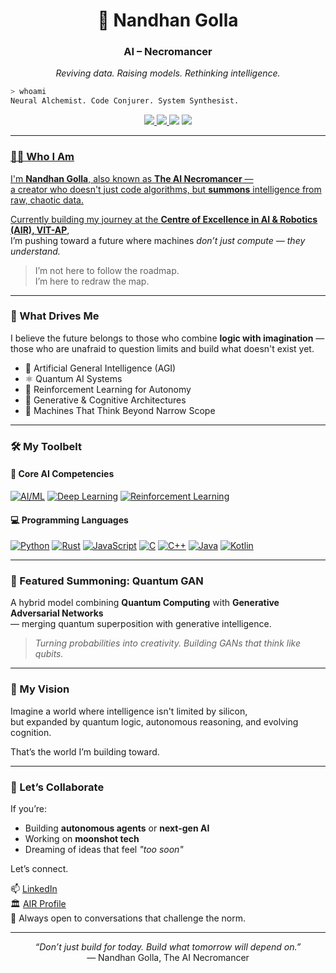 
<h1 align="center">🧠 Nandhan Golla</h1>
<h3 align="center"><strong>AI – Necromancer</strong></h3>

<p align="center">
  <em>Reviving data. Raising models. Rethinking intelligence.</em>
</p>

```bash
> whoami
Neural Alchemist. Code Conjurer. System Synthesist.
```

<p align="center">
  <a href="https://in.linkedin.com/in/nandhan-golla-74901a31b">
    <img src="https://img.shields.io/badge/LinkedIn-Connect-blue?logo=linkedin&logoColor=white" />
  </a>
  <a href="https://air.vitap.ac.in/members/nandhan.html">
    <img src="https://img.shields.io/badge/AIR%20VIT--AP-Member-darkblue?logo=academia&logoColor=white" />
  </a>
  <img src="https://img.shields.io/badge/Nickname-The%20AI%20Necromancer-purple?logo=ghost&logoColor=white" />
 <a href ="https://github.com/Nandhan-Golla/Quantum-GAN"/>
  <img src="https://img.shields.io/badge/Featured-Quantum%20GAN-9cf?logo=quantconnect&logoColor=white" />
</p>

---

### 🧙‍♂️ Who I Am

I'm **Nandhan Golla**, also known as **The AI Necromancer** —  
a creator who doesn't just code algorithms, but **summons** intelligence from raw, chaotic data.

Currently building my journey at the [**Centre of Excellence in AI & Robotics (AIR), VIT-AP**](https://air.vitap.ac.in/members/nandhan.html),  
I’m pushing toward a future where machines *don’t just compute — they understand.*

> I’m not here to follow the roadmap.  
> I’m here to redraw the map.

---

### 🚀 What Drives Me

I believe the future belongs to those who combine **logic with imagination** —  
those who are unafraid to question limits and build what doesn't exist yet.

- 🧠 Artificial General Intelligence (AGI)
- ⚛️ Quantum AI Systems
- 🤖 Reinforcement Learning for Autonomy
- 🧬 Generative & Cognitive Architectures
- 🌌 Machines That Think Beyond Narrow Scope

---

### 🛠️ My Toolbelt

#### 🧠 Core AI Competencies
[![AI/ML](https://img.shields.io/badge/AI%20%26%20ML-Expert-blueviolet?logo=ai&logoColor=white)]()
[![Deep Learning](https://img.shields.io/badge/Deep%20Learning-Advanced-orange?logo=pytorch&logoColor=white)]()
[![Reinforcement Learning](https://img.shields.io/badge/Reinforcement%20Learning-Proficient-red?logo=openaigym&logoColor=white)]()

#### 💻 Programming Languages
[![Python](https://img.shields.io/badge/Python-3776AB?logo=python&logoColor=white)]()
[![Rust](https://img.shields.io/badge/Rust-000000?logo=rust&logoColor=white)]()
[![JavaScript](https://img.shields.io/badge/JavaScript-F7DF1E?logo=javascript&logoColor=black)]()
[![C](https://img.shields.io/badge/C-00599C?logo=c&logoColor=white)]()
[![C++](https://img.shields.io/badge/C++-00599C?logo=cpp&logoColor=white)]()
[![Java](https://img.shields.io/badge/Java-007396?logo=java&logoColor=white)]()
[![Kotlin](https://img.shields.io/badge/Kotlin-0095D5?logo=kotlin&logoColor=white)]()

---

### 🧪 Featured Summoning: Quantum GAN

A hybrid model combining **Quantum Computing** with **Generative Adversarial Networks**  
— merging quantum superposition with generative intelligence.

> *Turning probabilities into creativity. Building GANs that think like qubits.*

---

### 🧭 My Vision

Imagine a world where intelligence isn't limited by silicon,  
but expanded by quantum logic, autonomous reasoning, and evolving cognition.

That’s the world I’m building toward.

---

### 🤝 Let’s Collaborate

If you’re:
- Building **autonomous agents** or **next-gen AI**
- Working on **moonshot tech**
- Dreaming of ideas that feel *"too soon"*

Let’s connect.

📫 [LinkedIn](https://in.linkedin.com/in/nandhan-golla-74901a31b)  
🏛️ [AIR Profile](https://air.vitap.ac.in/members/nandhan.html)  
🧠 Always open to conversations that challenge the norm.

---

<p align="center">
  <em>“Don’t just build for today. Build what tomorrow will depend on.”</em><br/>
  — Nandhan Golla, The AI Necromancer
</p>
